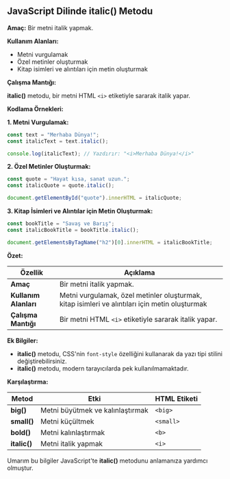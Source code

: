 ## JavaScript Dilinde italic() Metodu

**Amaç:** Bir metni italik yapmak.

**Kullanım Alanları:**

* Metni vurgulamak
* Özel metinler oluşturmak
* Kitap isimleri ve alıntıları için metin oluşturmak

**Çalışma Mantığı:**

**italic()** metodu, bir metni HTML `<i>` etiketiyle sararak italik yapar.

**Kodlama Örnekleri:**

**1. Metni Vurgulamak:**

```javascript
const text = "Merhaba Dünya!";
const italicText = text.italic();

console.log(italicText); // Yazdırır: "<i>Merhaba Dünya!</i>"
```

**2. Özel Metinler Oluşturmak:**

```javascript
const quote = "Hayat kısa, sanat uzun.";
const italicQuote = quote.italic();

document.getElementById("quote").innerHTML = italicQuote;
```

**3. Kitap İsimleri ve Alıntılar için Metin Oluşturmak:**

```javascript
const bookTitle = "Savaş ve Barış";
const italicBookTitle = bookTitle.italic();

document.getElementsByTagName("h2")[0].innerHTML = italicBookTitle;
```

**Özet:**

| Özellik | Açıklama |
|---|---|
| **Amaç** | Bir metni italik yapmak. |
| **Kullanım Alanları** | Metni vurgulamak, özel metinler oluşturmak, kitap isimleri ve alıntıları için metin oluşturmak |
| **Çalışma Mantığı** | Bir metni HTML `<i>` etiketiyle sararak italik yapar. |

**Ek Bilgiler:**

* **italic()** metodu, CSS'nin `font-style` özelliğini kullanarak da yazı tipi stilini değiştirebilirsiniz.
* **italic()** metodu, modern tarayıcılarda pek kullanılmamaktadır.

**Karşılaştırma:**

| Metod | Etki | HTML Etiketi |
|---|---|---|
| **big()** | Metni büyütmek ve kalınlaştırmak | `<big>` |
| **small()** | Metni küçültmek | `<small>` |
| **bold()** | Metni kalınlaştırmak | `<b>` |
| **italic()** | Metni italik yapmak | `<i>` |

Umarım bu bilgiler JavaScript'te **italic()** metodunu anlamanıza yardımcı olmuştur.
